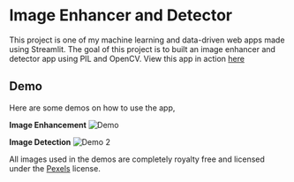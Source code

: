 # Image Enhancer and Detector
This project is one of my machine learning and data-driven web apps made using Streamlit. The goal of this project is to built an image enhancer and detector app using PIL and OpenCV. View this app in action [here](https://img-enhancer-and-detector.herokuapp.com)

## Demo
Here are some demos on how to use the app,

**Image Enhancement**
![Demo](https://github.com/richardcsuwandi/img-enhancer-and-detector/blob/master/demo1.gif?raw=true)

**Image Detection**
![Demo 2](https://github.com/richardcsuwandi/img-enhancer-and-detector/blob/master/demo2.gif?raw=true)

All images used in the demos are completely royalty free and licensed under the [Pexels](https://pexels.com) license.
